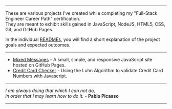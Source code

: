 ----

These are various projects I've created while completing my "Full-Stack Engineer Career Path" certification.  
They are meant to exhibit skills gained in JavaScript, NodeJS, HTML5, CSS, Git, and GitHub Pages.

In the individual [READMEs](https://github.com/vincanger/coding_projects/), you will find a short explanation of the project goals and expected outcomes.  

----  

+ [Mixed Messages](https://vincanger.github.io/coding_projects/mixed-messages) - A small, simple, and responsive JavaScript site hosted on GitHub Pages.  
+ [Credit Card Checker](https://github.com/vincanger/coding_projects/tree/master/credit-card-checker) - Using the Luhn Algorithm to validate Credit Card Numbers with Javascript.  

----

_I am always doing that which I can not do,_   
_in order that I may learn how to do it._  - **Pablo Picasso**

---

